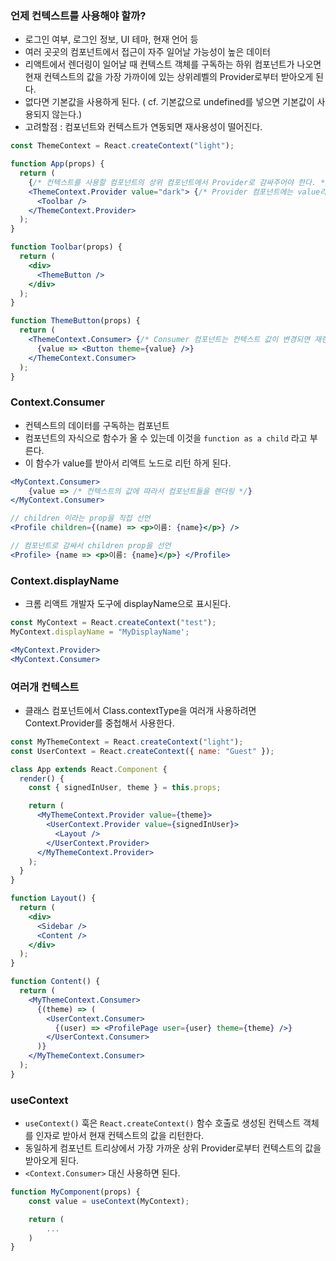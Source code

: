 ### 언제 컨텍스트를 사용해야 할까?

- 로그인 여부, 로그인 정보, UI 테마, 현재 언어 등
- 여러 곳곳의 컴포넌트에서 접근이 자주 일어날 가능성이 높은 데이터
- 리액트에서 렌더링이 일어날 때 컨텍스트 객체를 구독하는 하위 컴포넌트가 나오면 현재 컨텍스트의 값을 가장 가까이에 있는 상위레벨의 Provider로부터 받아오게 된다.
- 없다면 기본값을 사용하게 된다. ( cf. 기본값으로 undefined를 넣으면 기본값이 사용되지 않는다.)
- 고려할점 : 컴포넌트와 컨텍스트가 연동되면 재사용성이 떨어진다.

```jsx
const ThemeContext = React.createContext("light");

function App(props) {
  return (
    {/* 컨텍스트를 사용할 컴포넌트의 상위 컴포넌트에서 Provider로 감싸주어야 한다. */}
    <ThemeContext.Provider value="dark"> {/* Provider 컴포넌트에는 value라는 prop가 있다. */}
      <Toolbar />
    </ThemeContext.Provider>
  );
}

function Toolbar(props) {
  return (
    <div>
      <ThemeButton />
    </div>
  );
}

function ThemeButton(props) {
  return (
    <ThemeContext.Consumer> {/* Consumer 컴포넌트는 컨텍스트 값이 변경되면 재렌더링 된다. */}
      {value => <Button theme={value} />}
    </ThemeContext.Consumer>
  );
}
```

### Context.Consumer

- 컨텍스트의 데이터를 구독하는 컴포넌트
- 컴포넌트의 자식으로 함수가 올 수 있는데 이것을 `function as a child` 라고 부른다.
- 이 함수가 value를 받아서 리액트 노드로 리턴 하게 된다.

```jsx
<MyContext.Consumer>
    {value => /* 컨텍스트의 값에 따라서 컴포넌트들을 렌더링 */}
</MyContext.Consumer>

// children 이라는 prop을 직접 선언
<Profile children={(name) => <p>이름: {name}</p>} />

// 컴포넌트로 감싸서 children prop을 선언
<Profile> {name => <p>이름: {name}</p>} </Profile>
```

### Context.displayName

- 크롬 리액트 개발자 도구에 displayName으로 표시된다.

```jsx
const MyContext = React.createContext("test");
MyContext.displayName = "MyDisplayName';

<MyContext.Provider>
<MyContext.Consumer>

```

### 여러개 컨텍스트

- 클래스 컴포넌트에서 Class.contextType을 여러개 사용하려면 Context.Provider를 중첩해서 사용한다.

```jsx
const MyThemeContext = React.createContext("light");
const UserContext = React.createContext({ name: "Guest" });

class App extends React.Component {
  render() {
    const { signedInUser, theme } = this.props;

    return (
      <MyThemeContext.Provider value={theme}>
        <UserContext.Provider value={signedInUser}>
          <Layout />
        </UserContext.Provider>
      </MyThemeContext.Provider>
    );
  }
}

function Layout() {
  return (
    <div>
      <Sidebar />
      <Content />
    </div>
  );
}

function Content() {
  return (
    <MyThemeContext.Consumer>
      {(theme) => (
        <UserContext.Consumer>
          {(user) => <ProfilePage user={user} theme={theme} />}
        </UserContext.Consumer>
      )}
    </MyThemeContext.Consumer>
  );
}
```

### useContext

- `useContext()` 훅은 `React.createContext()` 함수 호출로 생성된 컨텍스트 객체를 인자로 받아서 현재 컨텍스트의 값을 리턴한다.
- 동일하게 컴포넌트 트리상에서 가장 가까운 상위 Provider로부터 컨텍스트의 값을 받아오게 된다.
- `<Context.Consumer>` 대신 사용하면 된다.

```jsx
function MyComponent(props) {
    const value = useContext(MyContext);

    return (
        ...
    )
}
```

